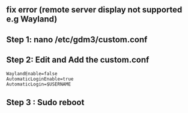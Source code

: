 ## fix error (remote server display not supported e.g Wayland)

## Step 1: nano /etc/gdm3/custom.conf
## Step 2: Edit and Add the custom.conf
    WaylandEnable=false
    AutomaticLoginEnable=true
    AutomaticLogin=$USERNAME

## Step 3 : Sudo reboot
